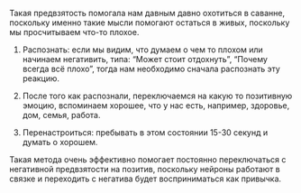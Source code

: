 Такая предвзятость помогала нам давным давно охотиться в саванне, поскольку именно такие мысли помогают остаться в живых, поскольку мы просчитываем что-то плохое.

1. Распознать: если мы видим, что думаем о чем то плохом или начинаем негативить, типа: “Может стоит отдохнуть”, “Почему всегда всё плохо”, тогда нам необходимо сначала распознать эту реакцию.
    
2. После того как распознали, переключаемся на какую то позитивную эмоцию, вспоминаем хорошее, что у нас есть, например, здоровье, дом, семья, работа.
    
3. Перенастроиться: пребывать в этом состоянии 15-30 секунд и думать о хорошем.
    

Такая метода очень эффективно помогает постоянно переключаться с негативной предвзятости на позитив, поскольку нейроны работают в связке и переходить с негатива будет восприниматься как привычка.